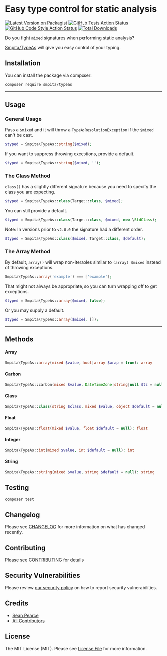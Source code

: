 # Easy type control for static analysis

[![Latest Version on Packagist](https://img.shields.io/packagist/v/smpita/typeas.svg?style=flat-square)](https://packagist.org/packages/smpita/typeas)
[![GitHub Tests Action Status](https://img.shields.io/github/actions/workflow/status/smpita/typeas/run-tests.yml?branch=main&label=tests&style=flat-square)](https://github.com/smpita/typeas/actions?query=workflow%3Arun-tests+branch%3Amain)
[![GitHub Code Style Action Status](https://img.shields.io/github/actions/workflow/status/smpita/typeas/fix-php-code-style-issues.yml?branch=main&label=code%20style&style=flat-square)](https://github.com/smpita/typeas/actions?query=workflow%3A"Fix+PHP+code+style+issues"+branch%3Amain)
[![Total Downloads](https://img.shields.io/packagist/dt/smpita/typeas.svg?style=flat-square)](https://packagist.org/packages/smpita/typeas)

Do you fight `mixed` signatures when performing static analysis?

[Smpita/TypeAs](https://github.com/smpita/typeas) will give you easy control of your typing.

## Installation

You can install the package via composer:

```bash
composer require smpita/typeas
```
---
## Usage

### General Usage
Pass a `$mixed` and it will throw a `TypeAsResolutionException` if the `$mixed` can't be cast.
```php
$typed = Smpita\TypeAs::string($mixed);
```

If you want to suppress throwing exceptions, provide a default.
```php
$typed = Smpita\TypeAs::string($mixed, '');
```

### The Class Method 
`class()` has a slightly different signature because you need to specify the class you are expecting.
```php
$typed = Smpita\TypeAs::class(Target::class, $mixed);
```

You can still provide a default.
```php
$typed = Smpita\TypeAs::class(Target::class, $mixed, new \StdClass);
```

Note: In versions prior to `v2.0.0` the signature had a different order.
```php
$typed = Smpita\TypeAs::class($mixed, Target::class, $default);
```

### The Array Method
By default, `array()` will wrap non-iterables similar to `(array) $mixed` instead of throwing exceptions.
```php
Smpita\TypeAs::array('example') === ['example'];
```

That might not always be appropriate, so you can turn wrapping off to get exceptions.
```php
$typed = Smpita\TypeAs::array($mixed, false);
```

Or you may supply a default.
```php
$typed = Smpita\TypeAs::array($mixed, []);
```

---
## Methods

#### Array
```php
Smpita\TypeAs::array(mixed $value, bool|array $wrap = true): array
```

#### Carbon
```php
Smpita\TypeAs::carbon(mixed $value, DateTimeZone|string|null $tz = null, Carbon $default = null): Carbon
```

#### Class
```php
Smpita\TypeAs::class(string $class, mixed $value, object $default = null): object
```

#### Float
```php
Smpita\TypeAs::float(mixed $value, float $default = null): float
```

#### Integer
```php
Smpita\TypeAs::int(mixed $value, int $default = null): int
```

#### String
```php
Smpita\TypeAs::string(mixed $value, string $default = null): string
```

## Testing
```bash
composer test
```

## Changelog

Please see [CHANGELOG](CHANGELOG.md) for more information on what has changed recently.

## Contributing

Please see [CONTRIBUTING](CONTRIBUTING.md) for details.

## Security Vulnerabilities

Please review [our security policy](../../security/policy) on how to report security vulnerabilities.

## Credits

- [Sean Pearce](https://github.com/smpita)
- [All Contributors](../../contributors)

## License

The MIT License (MIT). Please see [License File](LICENSE.md) for more information.
